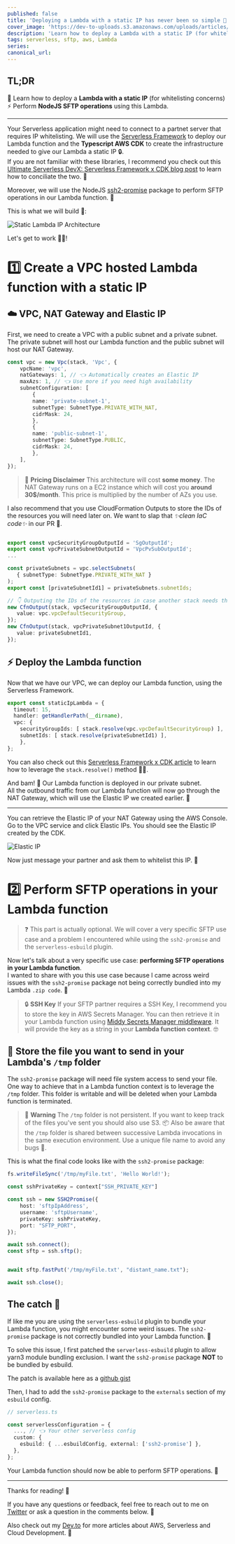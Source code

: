 ```yaml
---
published: false
title: 'Deploying a Lambda with a static IP has never been so simple 🍰'
cover_image: 'https://dev-to-uploads.s3.amazonaws.com/uploads/articles/88uovzvmgxnl2j8r3scw.png'
description: 'Learn how to deploy a Lambda with a static IP (for whitelisting concerns) and perform NodeJS SFTP operations using this Lambda.'
tags: serverless, sftp, aws, Lambda
series:
canonical_url:
---
```


## TL;DR <br>
🧠 Learn how to deploy a **Lambda with a static IP** (for whitelisting concerns)
⚡ Perform **NodeJS SFTP operations** using this Lambda. <br>

---

Your Serverless application might need to connect to a partnet server that requires IP whitelisting.
We will use the [Serverless Framework](https://www.serverless.com/) to deploy our Lambda function and the **Typescript AWS CDK** to create the infrastructure needed to give our Lambda a static IP 🔒. <br>
If you are not familiar with these libraries, I recommend you check out this [Ultimate Serverless DevX: Serverless Framework x CDK blog post](https://dev.to/kumo/the-ultimate-serverless-devx-serverless-framework-aws-cdk-and-typescript-3694) to learn how to conciliate the two. 🤝

Moreover, we will use the NodeJS [ssh2-promise](https://www.npmjs.com/package/ssh2-promise) package to perform SFTP operations in our Lambda function. 💽

This is what we will build 👷:

![Static Lambda IP Architecture](./assets/architecture.png 'Lambda with static IP Architecture')

Let's get to work 💪🔨!

# 1️⃣ Create a VPC hosted Lambda function with a static IP

## ☁️ VPC, NAT Gateway and Elastic IP


First, we need to create a VPC with a public subnet and a private subnet. The private subnet will host our Lambda function and the public subnet will host our NAT Gateway. <br>

```ts
const vpc = new Vpc(stack, 'Vpc', {
	vpcName: 'vpc',
	natGateways: 1, // 👈 Automatically creates an Elastic IP
	maxAzs: 1, // 👈 Use more if you need high availability
	subnetConfiguration: [
		{
		name: 'private-subnet-1',
		subnetType: SubnetType.PRIVATE_WITH_NAT,
		cidrMask: 24,
		},
		{
		name: 'public-subnet-1',
		subnetType: SubnetType.PUBLIC,
		cidrMask: 24,
		},
	],
});
```
> 💸 **Pricing Disclaimer**
> This architecture will cost **some money**. The NAT Gateway runs on a EC2 instance which will cost you **around 30$/month**. This price is multiplied by the number of AZs you use. 
 
 I also recommend that you use CloudFormation Outputs to store the IDs of the resources you will need later on. We want to slap that *✨clean IaC code✨* in our PR 🫱.
 
 ```ts

export const vpcSecurityGroupOutputId = 'SgOutputId';
export const vpcPrivateSubnetOutputId = 'VpcPvSubOutputId';
...

const privateSubnets = vpc.selectSubnets(
	{ subnetType: SubnetType.PRIVATE_WITH_NAT }
);
export const [privateSubnetId1] = privateSubnets.subnetIds;

// 👇 Outputing the IDs of the resources in case another stack needs them
new CfnOutput(stack, vpcSecurityGroupOutputId, {
	value: vpc.vpcDefaultSecurityGroup,
});
new CfnOutput(stack, vpcPrivateSubnet1OutputId, {
	value: privateSubnetId1,
});

```

## ⚡ Deploy the Lambda function

Now that we have our VPC, we can deploy our Lambda function, using the Serverless Framework. 

```ts
export const staticIpLambda = {
  timeout: 15,
  handler: getHandlerPath(__dirname),
  vpc: {
    securityGroupIds: [ stack.resolve(vpc.vpcDefaultSecurityGroup) ],
    subnetIds: [ stack.resolve(privateSubnetId1) ],
  	},
};
```

You can also check out this [Serverless Framework x CDK article](https://dev.to/kumo/serverless-framework-aws-cdk-1dnf) to learn how to leverage the `stack.resolve()` method 🧑‍🚀.

And bam! 🎉 Our Lambda function is deployed in our private subnet. <br>
All the outbound traffic from our Lambda function will now go through the NAT Gateway, which will use the Elastic IP we created earlier. 🚀

---

You can retrieve the Elastic IP of your NAT Gateway using the AWS Console.
Go to the VPC service and click Elastic IPs. You should see the Elastic IP created by the CDK. <br>

![Elastic IP](./assets/elasticIp.png 'Elastic IP on the AWS Console')

Now just message your partner and ask them to whitelist this IP. 📩

# 2️⃣ Perform SFTP operations in your Lambda function

> ❓ This part is actually optional. 
> We will cover a very specific SFTP use case and a problem I encountered while using the `ssh2-promise` and the `serverless-esbuild` plugin.

Now let's talk about a very specific use case: **performing SFTP operations in your Lambda function**. <br>
I wanted to share with you this use case because I came across weird issues with the `ssh2-promise` package not being correctly bundled into my Lambda `.zip code`. 🤯

> 🔒 **SSH Key** 
If your SFTP partner requires a SSH Key, I recommend you to store the key in AWS Secrets Manager. You can then retrieve it in your Lambda function using [Middy Secrets Manager middleware](https://middy.js.org/docs/middlewares/secrets-manager/). It will provide the key as a string in your **Lambda function context**. 🤓

## 💽 Store the file you want to send in your Lambda's `/tmp` folder

The `ssh2-promise` package will need file system access to send your file. One way to achieve that in a Lambda function context is to leverage the `/tmp` folder.
This folder is writable and will be deleted when your Lambda function is terminated.

> 🚧 **Warning**
> The `/tmp` folder is not persistent. If you want to keep track of the files you've sent you should also use S3. 📦
> Also be aware that the `/tmp` folder is shared between successive Lambda invocations in the same execution environment. Use a unique file name to avoid any bugs 🐛.

This is what the final code looks like with the `ssh2-promise` package:

```ts
fs.writeFileSync('/tmp/myFile.txt', 'Hello World!');

const sshPrivateKey = context["SSH_PRIVATE_KEY"]

const ssh = new SSH2Promise({
	host: 'sftpIpAddress',
	username: 'sftpUsername',
	privateKey: sshPrivateKey,
	port: "SFTP_PORT",
});

await ssh.connect();
const sftp = ssh.sftp();


await sftp.fastPut('/tmp/myFile.txt', "distant_name.txt");

await ssh.close();
```

## The catch 🎣

If like me you are using the `serverless-esbuild` plugin to bundle your Lambda function, you might encounter some weird issues. 
The `ssh2-promise` package is not correctly bundled into your Lambda function. 🤯

To solve this issue, I first patched the `serverless-esbuild` plugin to allow yarn3 module bundling exclusion. I want the `ssh2-promise` package **NOT** to be bundled by esbuild. 

The patch is available here as a [github gist](https://gist.github.com/valentinbeggi/07041590f2c42f93def7beed83466314)

Then, I had to add the `ssh2-promise` package to the `externals` section of my `esbuild` config. 

```ts
// serverless.ts

const serverlessConfiguration = {
  ..., // 👈 Your other serverless config
  custom: {
    esbuild: { ...esbuildConfig, external: ['ssh2-promise'] },
  },
};
```

Your Lambda function should now be able to perform SFTP operations. 🚀

---

Thanks for reading! 🙏

If you have any questions or feedback, feel free to reach out to me on [Twitter](https://twitter.com/valentinbeggi) or ask a question in the comments below. 🥸

Also check out my [Dev.to](https://dev.to/valentinbeggi) for more articles about AWS, Serverless and Cloud Development. 📝